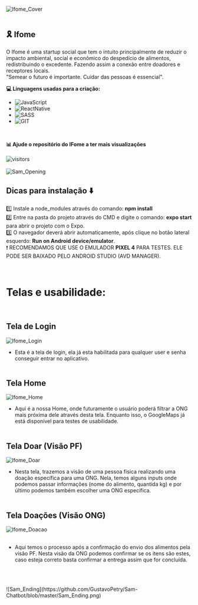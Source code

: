![Ifome_Cover](https://github.com/GustavoPetry/Ifome/blob/master/Ifome_Covers.png)
<br />
<br />
## 🎗️ Ifome
O Ifome é uma startup social que tem o intuito principalmente de reduzir o impacto ambiental, social e econômico do despedício de alimentos, redistribuindo o excedente. Fazendo assim a conexão entre doadores e receptores locais.<br />
"Semear o futuro é importante. Cuidar das pessoas é essencial".

**💻 Linguagens usadas para a criação:**

- ![JavaScript](https://img.shields.io/badge/JavaScript-F7DF1E?style=for-the-badge&logo=javascript&logoColor=black)<br />
- ![ReactNative](https://img.shields.io/badge/React_Native-20232A?style=for-the-badge&logo=react&logoColor=61DAFB)<br />
- ![SASS](https://img.shields.io/badge/Sass-CC6699?style=for-the-badge&logo=sass&logoColor=white)<br />
- ![GIT](https://img.shields.io/badge/Git-E34F26?style=for-the-badge&logo=git&logoColor=white)<br />
<br />

**📊 Ajude o repositório do IFome a ter mais visualizações**<br /><br />
![visitors](https://visitor-badge.laobi.icu/badge?page_id=Ifome)<br /><br />
![Sam_Opening](https://github.com/GustavoPetry/Ifome/blob/master/Ifome_Desktop_Mobile.png)<br />
## Dicas para instalação ⬇️
1️⃣ Instale a node_modules através do comando: **npm install**<br />
2️⃣ Entre na pasta do projeto através do CMD e digite o comando: **expo start** para abrir o projeto com o Expo.<br />
3️⃣ O navegador deverá abrir automaticamente, após clique no botão lateral esquerdo: **Run on Android device/emulator**.<br />
 ❗ RECOMENDAMOS QUE USE O EMULADOR **PIXEL 4** PARA TESTES. ELE PODE SER BAIXADO PELO ANDROID STUDIO (AVD MANAGER).<br />
<br />
<br />
# Telas e usabilidade:<br /><br />
## Tela de Login <br />
![Ifome_Login](https://github.com/GustavoPetry/Ifome/blob/master/ifome_login_image.png)<br />
- Esta é a tela de login, ela já esta habilitada para qualquer user e senha conseguir entrar no aplicativo.<br /><br />
## Tela Home <br />
![Ifome_Home](https://github.com/GustavoPetry/Ifome/blob/master/ifome_home_image.png)<br />
- Aqui é a nossa Home, onde futuramente o usuário poderá filtrar a ONG mais próxima dele através desta tela. Enquanto isso, o GoogleMaps já está disponível para testes de usabilidade.<br /><br />
## Tela Doar (Visão PF) <br />
![Ifome_Doar](https://github.com/GustavoPetry/Ifome/blob/master/ifome_doar_image.png)<br />
- Nesta tela, trazemos a visão de uma pessoa física realizando uma doação específica para uma ONG. Nela, temos alguns inputs onde podemos passar informações (nome do alimento, quantida kg) e por último podemos também escolher uma ONG específica.<br /><br />
## Tela Doações (Visão ONG) <br />
![Ifome_Doacao](https://github.com/GustavoPetry/Ifome/blob/master/ifome_doacao_image.png)<br /><br />
- Aqui temos o processo após a confirmação do envio dos alimentos pela visão PF. Nesta visão da ONG podemos confirmar se os itens são estes, caso esteja correto basta confirmar a entrega assim que for concluída.<br /><br />
##
<br />
![Sam_Ending](https://github.com/GustavoPetry/Sam-Chatbot/blob/master/Sam_Ending.png)
<br />


